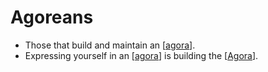 # Agoreans

- Those that build and maintain an [[agora]].
- Expressing yourself in an [[agora]] is building the [[Agora]].


[//begin]: # "Autogenerated link references for markdown compatibility"
[Agora]: agora "Agora"
[//end]: # "Autogenerated link references"